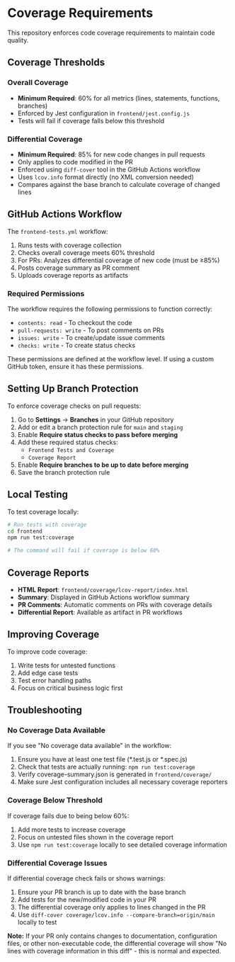 # Coverage Requirements

This repository enforces code coverage requirements to maintain code quality.

## Coverage Thresholds

### Overall Coverage
- **Minimum Required**: 60% for all metrics (lines, statements, functions, branches)
- Enforced by Jest configuration in `frontend/jest.config.js`
- Tests will fail if coverage falls below this threshold

### Differential Coverage
- **Minimum Required**: 85% for new code changes in pull requests
- Only applies to code modified in the PR
- Enforced using `diff-cover` tool in the GitHub Actions workflow
- Uses `lcov.info` format directly (no XML conversion needed)
- Compares against the base branch to calculate coverage of changed lines

## GitHub Actions Workflow

The `frontend-tests.yml` workflow:
1. Runs tests with coverage collection
2. Checks overall coverage meets 60% threshold
3. For PRs: Analyzes differential coverage of new code (must be ≥85%)
4. Posts coverage summary as PR comment
5. Uploads coverage reports as artifacts

### Required Permissions

The workflow requires the following permissions to function correctly:
- `contents: read` - To checkout the code
- `pull-requests: write` - To post comments on PRs
- `issues: write` - To create/update issue comments
- `checks: write` - To create status checks

These permissions are defined at the workflow level. If using a custom GitHub token, ensure it has these permissions.

## Setting Up Branch Protection

To enforce coverage checks on pull requests:

1. Go to **Settings** → **Branches** in your GitHub repository
2. Add or edit a branch protection rule for `main` and `staging`
3. Enable **Require status checks to pass before merging**
4. Add these required status checks:
   - `Frontend Tests and Coverage`
   - `Coverage Report`
5. Enable **Require branches to be up to date before merging**
6. Save the branch protection rule

## Local Testing

To test coverage locally:

```bash
# Run tests with coverage
cd frontend
npm run test:coverage

# The command will fail if coverage is below 60%
```

## Coverage Reports

- **HTML Report**: `frontend/coverage/lcov-report/index.html`
- **Summary**: Displayed in GitHub Actions workflow summary
- **PR Comments**: Automatic comments on PRs with coverage details
- **Differential Report**: Available as artifact in PR workflows

## Improving Coverage

To improve code coverage:
1. Write tests for untested functions
2. Add edge case tests
3. Test error handling paths
4. Focus on critical business logic first

## Troubleshooting

### No Coverage Data Available

If you see "No coverage data available" in the workflow:
1. Ensure you have at least one test file (*.test.js or *.spec.js)
2. Check that tests are actually running: `npm run test:coverage`
3. Verify coverage-summary.json is generated in `frontend/coverage/`
4. Make sure Jest configuration includes all necessary coverage reporters

### Coverage Below Threshold

If coverage fails due to being below 60%:
1. Add more tests to increase coverage
2. Focus on untested files shown in the coverage report
3. Use `npm run test:coverage` locally to see detailed coverage information

### Differential Coverage Issues

If differential coverage check fails or shows warnings:
1. Ensure your PR branch is up to date with the base branch
2. Add tests for the new/modified code in your PR
3. The differential coverage only applies to lines changed in the PR
4. Use `diff-cover coverage/lcov.info --compare-branch=origin/main` locally to test

**Note:** If your PR only contains changes to documentation, configuration files, or other non-executable code, the differential coverage will show "No lines with coverage information in this diff" - this is normal and expected.